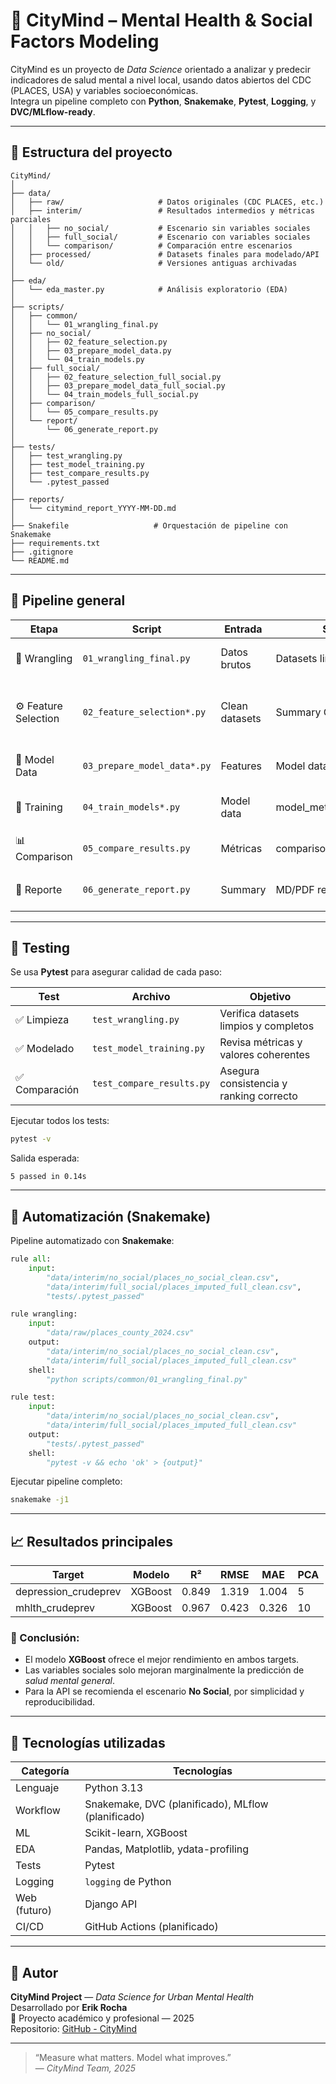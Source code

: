 # 🧠 CityMind – Mental Health & Social Factors Modeling

CityMind es un proyecto de *Data Science* orientado a analizar y predecir indicadores de salud mental a nivel local, usando datos abiertos del CDC (PLACES, USA) y variables socioeconómicas.  
Integra un pipeline completo con **Python**, **Snakemake**, **Pytest**, **Logging**, y **DVC/MLflow-ready**.

---

## 📂 Estructura del proyecto

```
CityMind/
│
├── data/
│   ├── raw/                     # Datos originales (CDC PLACES, etc.)
│   ├── interim/                 # Resultados intermedios y métricas parciales
│   │   ├── no_social/           # Escenario sin variables sociales
│   │   ├── full_social/         # Escenario con variables sociales
│   │   └── comparison/          # Comparación entre escenarios
│   ├── processed/               # Datasets finales para modelado/API
│   └── old/                     # Versiones antiguas archivadas
│
├── eda/
│   └── eda_master.py            # Análisis exploratorio (EDA)
│
├── scripts/
│   ├── common/
│   │   └── 01_wrangling_final.py
│   ├── no_social/
│   │   ├── 02_feature_selection.py
│   │   ├── 03_prepare_model_data.py
│   │   └── 04_train_models.py
│   ├── full_social/
│   │   ├── 02_feature_selection_full_social.py
│   │   ├── 03_prepare_model_data_full_social.py
│   │   └── 04_train_models_full_social.py
│   ├── comparison/
│   │   └── 05_compare_results.py
│   └── report/
│       └── 06_generate_report.py
│
├── tests/
│   ├── test_wrangling.py
│   ├── test_model_training.py
│   ├── test_compare_results.py
│   └── .pytest_passed
│
├── reports/
│   └── citymind_report_YYYY-MM-DD.md
│
├── Snakefile                   # Orquestación de pipeline con Snakemake
├── requirements.txt
├── .gitignore
└── README.md
```

---

## 🚀 Pipeline general

| Etapa | Script | Entrada | Salida | Descripción |
|-------|--------|----------|---------|--------------|
| 🧹 Wrangling | `01_wrangling_final.py` | Datos brutos | Datasets limpios | Limpieza, imputación, normalización |
| ⚙️ Feature Selection | `02_feature_selection*.py` | Clean datasets | Summary CSV | Selección de variables (Lasso, correlación, PCA) |
| 🧮 Model Data | `03_prepare_model_data*.py` | Features | Model data CSV | Construcción datasets de modelado |
| 🤖 Training | `04_train_models*.py` | Model data | model_metrics.csv | Entrenamiento de LassoCV, RF, XGBoost |
| 📊 Comparison | `05_compare_results.py` | Métricas | comparison_summary.csv | Comparación No Social vs Full Social |
| 🧾 Reporte | `06_generate_report.py` | Summary | MD/PDF report | Genera reporte final técnico |

---

## 🧪 Testing

Se usa **Pytest** para asegurar calidad de cada paso:

| Test | Archivo | Objetivo |
|------|----------|----------|
| ✅ Limpieza | `test_wrangling.py` | Verifica datasets limpios y completos |
| ✅ Modelado | `test_model_training.py` | Revisa métricas y valores coherentes |
| ✅ Comparación | `test_compare_results.py` | Asegura consistencia y ranking correcto |

Ejecutar todos los tests:

```bash
pytest -v
```

Salida esperada:

```
5 passed in 0.14s
```

---

## 🧰 Automatización (Snakemake)

Pipeline automatizado con **Snakemake**:

```python
rule all:
    input:
        "data/interim/no_social/places_no_social_clean.csv",
        "data/interim/full_social/places_imputed_full_clean.csv",
        "tests/.pytest_passed"

rule wrangling:
    input:
        "data/raw/places_county_2024.csv"
    output:
        "data/interim/no_social/places_no_social_clean.csv",
        "data/interim/full_social/places_imputed_full_clean.csv"
    shell:
        "python scripts/common/01_wrangling_final.py"

rule test:
    input:
        "data/interim/no_social/places_no_social_clean.csv",
        "data/interim/full_social/places_imputed_full_clean.csv"
    output:
        "tests/.pytest_passed"
    shell:
        "pytest -v && echo 'ok' > {output}"
```

Ejecutar pipeline completo:

```bash
snakemake -j1
```

---

## 📈 Resultados principales

| Target | Modelo | R² | RMSE | MAE | PCA |
|---------|---------|----|------|-----|-----|
| depression_crudeprev | XGBoost | 0.849 | 1.319 | 1.004 | 5 |
| mhlth_crudeprev | XGBoost | 0.967 | 0.423 | 0.326 | 10 |

### 🏁 Conclusión:
- El modelo **XGBoost** ofrece el mejor rendimiento en ambos targets.  
- Las variables sociales solo mejoran marginalmente la predicción de *salud mental general*.  
- Para la API se recomienda el escenario **No Social**, por simplicidad y reproducibilidad.

---

## 🧩 Tecnologías utilizadas

| Categoría | Tecnologías |
|------------|-------------|
| Lenguaje | Python 3.13 |
| Workflow | Snakemake, DVC (planificado), MLflow (planificado) |
| ML | Scikit-learn, XGBoost |
| EDA | Pandas, Matplotlib, ydata-profiling |
| Tests | Pytest |
| Logging | `logging` de Python |
| Web (futuro) | Django API |
| CI/CD | GitHub Actions (planificado) |

---

## 🧾 Autor

**CityMind Project** — *Data Science for Urban Mental Health*  
Desarrollado por **Erik Rocha**  
📍 Proyecto académico y profesional — 2025  
Repositorio: [GitHub - CityMind](https://github.com/tu_usuario/CityMind)

---

> “Measure what matters. Model what improves.”  
> — *CityMind Team, 2025*
